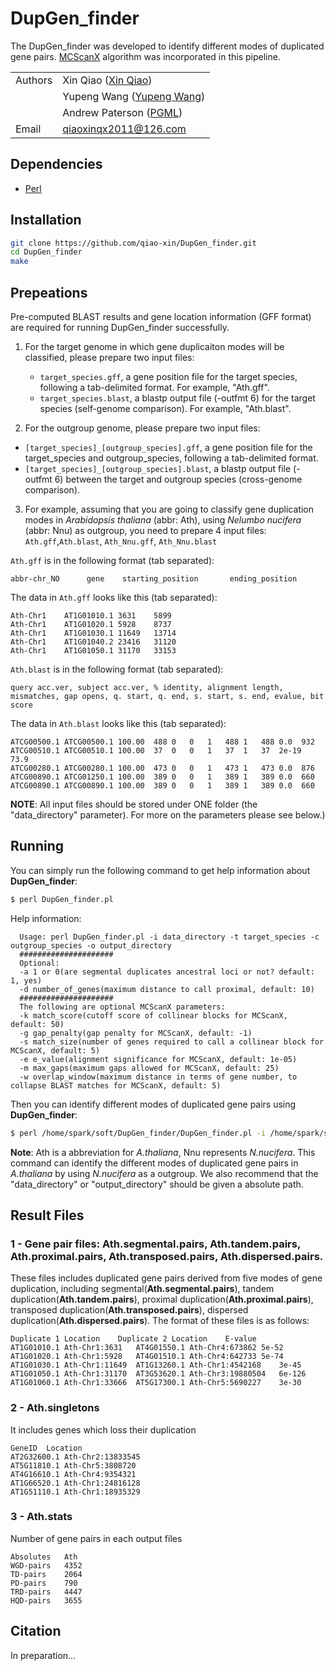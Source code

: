 # DupGen_finder

The DupGen_finder was developed to identify different modes of duplicated gene pairs. [MCScanX](http://chibba.pgml.uga.edu/mcscan2/) algorithm was incorporated in this pipeline.

| | |
| --- | --- |
| Authors | Xin Qiao ([Xin Qiao](https://github.com/qiao-xin)) |
| | Yupeng Wang ([Yupeng Wang](https://github.com/wyp1125)) |
| | Andrew Paterson ([PGML](http://www.plantgenome.uga.edu)) |
| Email   | <qiaoxinqx2011@126.com> |

## Dependencies

- [Perl](https://www.perl.org)

## Installation

```bash
git clone https://github.com/qiao-xin/DupGen_finder.git
cd DupGen_finder
make
```

## Prepeations

Pre-computed BLAST results and gene location information (GFF format) are required for running DupGen_finder successfully.

1. For the target genome in which gene duplicaiton modes will be classified, please prepare two input files:
	- ```target_species.gff```, a gene position file for the target species, following a tab-delimited format. For example, "Ath.gff".
	- ```target_species.blast```, a blastp output file (-outfmt 6) for the target species (self-genome comparison). For example, "Ath.blast".

2. For the outgroup genome, please prepare two input files:
- ```[target_species]_[outgroup_species].gff```, a gene position file for the target_species and outgroup_species, following a tab-delimited format.
- ```[target_species]_[outgroup_species].blast```, a blastp output file (-outfmt 6) between the target and outgroup species (cross-genome comparison).

3. For example, assuming that you are going to classify gene duplication modes in *Arabidopsis thaliana* (abbr: Ath), using *Nelumbo nucifera* (abbr: Nnu) as outgroup, you need to prepare 4 input files: ```Ath.gff```,```Ath.blast```, ```Ath_Nnu.gff```, ```Ath_Nnu.blast```

```Ath.gff``` is in the following format (tab separated):

```
abbr-chr_NO      gene    starting_position       ending_position
```

The data in ```Ath.gff``` looks like this (tab separated):
```
Ath-Chr1	AT1G01010.1	3631	5899
Ath-Chr1	AT1G01020.1	5928	8737
Ath-Chr1	AT1G01030.1	11649	13714
Ath-Chr1	AT1G01040.2	23416	31120
Ath-Chr1	AT1G01050.1	31170	33153
```

```Ath.blast``` is in the following format (tab separated):

```
query acc.ver, subject acc.ver, % identity, alignment length, mismatches, gap opens, q. start, q. end, s. start, s. end, evalue, bit score
```

The data in ```Ath.blast``` looks like this (tab separated):
```
ATCG00500.1	ATCG00500.1	100.00	488	0	0	1	488	1	488	0.0	 932
ATCG00510.1	ATCG00510.1	100.00	37	0	0	1	37	1	37	2e-19	73.9
ATCG00280.1	ATCG00280.1	100.00	473	0	0	1	473	1	473	0.0	 876
ATCG00890.1	ATCG01250.1	100.00	389	0	0	1	389	1	389	0.0	 660
ATCG00890.1	ATCG00890.1	100.00	389	0	0	1	389	1	389	0.0	 660
```

**NOTE**: All input files should be stored under ONE folder (the "data_directory" parameter). For more on the parameters please see below.)

## Running

You can simply run the following command to get help information about **DupGen_finder**:

```bash
$ perl DupGen_finder.pl
```

Help information:

```
  Usage: perl DupGen_finder.pl -i data_directory -t target_species -c outgroup_species -o output_directory
  #####################
  Optional:
  -a 1 or 0(are segmental duplicates ancestral loci or not? default: 1, yes)
  -d number_of_genes(maximum distance to call proximal, default: 10)
  #####################
  The following are optional MCScanX parameters:
  -k match_score(cutoff score of collinear blocks for MCScanX, default: 50)
  -g gap_penalty(gap penalty for MCScanX, default: -1)
  -s match_size(number of genes required to call a collinear block for MCScanX, default: 5)
  -e e_value(alignment significance for MCScanX, default: 1e-05)
  -m max_gaps(maximum gaps allowed for MCScanX, default: 25)
  -w overlap_window(maximum distance in terms of gene number, to collapse BLAST matches for MCScanX, default: 5)
```

Then you can identify different modes of duplicated gene pairs using **DupGen_finder**:

```bash
$ perl /home/spark/soft/DupGen_finder/DupGen_finder.pl -i /home/spark/soft/DupGen_finder/data/ -t Ath -c Nnu -o /home/spark/soft/DupGen_finder/results/
```
**Note**: Ath is a abbreviation for *A.thaliana*, Nnu represents *N.nucifera*. This command can identify the different modes of duplicated gene pairs in *A.thaliana* by using *N.nucifera* as a outgroup. We also recommend that the "data_directory" or "output_directory" should be given a absolute path.

## Result Files
### 1 - Gene pair files: Ath.segmental.pairs, Ath.tandem.pairs, Ath.proximal.pairs, Ath.transposed.pairs, Ath.dispersed.pairs.
 
These files includes duplicated gene pairs derived from five modes of gene duplication, including segmental(**Ath.segmental.pairs**), tandem duplication(**Ath.tandem.pairs**), proximal duplication(**Ath.proximal.pairs**), transposed duplication(**Ath.transposed.pairs**), dispersed duplication(**Ath.dispersed.pairs**). The format of these files is as follows:
```
Duplicate 1	Location	Duplicate 2	Location	E-value
AT1G01010.1	Ath-Chr1:3631	AT4G01550.1	Ath-Chr4:673862	5e-52
AT1G01020.1	Ath-Chr1:5928	AT4G01510.1	Ath-Chr4:642733	5e-74
AT1G01030.1	Ath-Chr1:11649	AT1G13260.1	Ath-Chr1:4542168	3e-45
AT1G01050.1	Ath-Chr1:31170	AT3G53620.1	Ath-Chr3:19880504	6e-126
AT1G01060.1	Ath-Chr1:33666	AT5G17300.1	Ath-Chr5:5690227	3e-30
```

### 2 - Ath.singletons

It includes genes which loss their duplication
```
GeneID	Location
AT2G32600.1	Ath-Chr2:13833545
AT5G11810.1	Ath-Chr5:3808720
AT4G16610.1	Ath-Chr4:9354321
AT1G66520.1	Ath-Chr1:24816128
AT1G51110.1	Ath-Chr1:18935329
```

### 3 - Ath.stats

Number of gene pairs in each output files
```
Absolutes	Ath
WGD-pairs	4352
TD-pairs	2064
PD-pairs	790
TRD-pairs	4447
HQD-pairs	3655
```

## Citation
In preparation...
